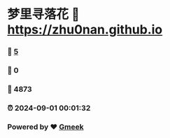# 梦里寻落花 :link: https://zhu0nan.github.io 
### :page_facing_up: [5](https://zhu0nan.github.io/tag.html) 
### :speech_balloon: 0 
### :hibiscus: 4873 
### :alarm_clock: 2024-09-01 00:01:32 
### Powered by :heart: [Gmeek](https://github.com/Meekdai/Gmeek)
